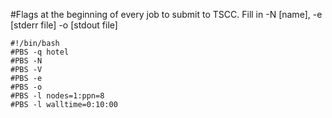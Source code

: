 #Flags at the beginning of every job to submit to TSCC.
Fill in -N [name], -e [stderr file] -o [stdout file]

```
#!/bin/bash
#PBS -q hotel
#PBS -N 
#PBS -V
#PBS -e 
#PBS -o 
#PBS -l nodes=1:ppn=8
#PBS -l walltime=0:10:00
```
